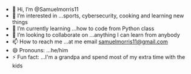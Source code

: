 - 👋 Hi, I’m @Samuelmorris11
- 👀 I’m interested in ...sports, cybersecurity, cooking and learning new things
- 🌱 I’m currently learning ...how to code from Python class 
- 💞️ I’m looking to collaborate on ...anything I can learn from anybody
- 📫 How to reach me ...at me email samuelmorris11@gmail.com 
- 😄 Pronouns: ...he/him
- ⚡ Fun fact: ...I'm a grandpa and spend most of my extra time with the kids

<!---
Samuelmorris11/Samuelmorris11 is a ✨ special ✨ repository because its `README.md` (this file) appears on your GitHub profile.
You can click the Preview link to take a look at your changes.
--->
